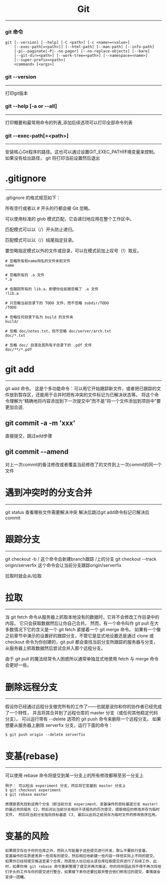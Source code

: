# <center> Git </center>
---     
###  git 命令
```git
git [--version] [--help] [-C <path>] [-c <name>=<value>]
    [--exec-path[=<path>]] [--html-path] [--man-path] [--info-path]
    [-p|--paginate|-P|--no-pager] [--no-replace-objects] [--bare]
    [--git-dir=<path>] [--work-tree=<path>] [--namespace=<name>]
    [--super-prefix=<path>]
    <command> [<args>]
```


### git --version
---   
打印git版本   

### git --help [-a or --all]
---  
打印概要和最常用命令的列表,添加后续选项可以打印全部命令列表   

### git --exec-path[=&lt;path&gt;] 
---   
安装核心Git程序的路径。这也可以通过设置GIT_EXEC_PATH环境变量来控制。如果没有给出路径， git 将打印当前设置然后退出       


# .gitignore     
---     
.gitignore 的格式规范如下：

所有空行或者以 # 开头的行都会被 Git 忽略。

可以使用标准的 glob 模式匹配，它会递归地应用在整个工作区中。

匹配模式可以以（/）开头防止递归。

匹配模式可以以（/）结尾指定目录。

要忽略指定模式以外的文件或目录，可以在模式前加上叹号（!）取反。

``` 
# 忽略所有和name同名的文件夹和文件
name

# 忽略所有的 .a 文件
*.a

# 但跟踪所有的 lib.a，即便你在前面忽略了 .a 文件
!lib.a

# 只忽略当前目录下的 TODO 文件，而不忽略 subdir/TODO
/TODO

# 忽略任何目录下名为 build 的文件夹
build/

# 忽略 doc/notes.txt，但不忽略 doc/server/arch.txt
doc/*.txt

# 忽略 doc/ 目录及其所有子目录下的 .pdf 文件
doc/**/*.pdf

```     

# git add     
---     
git add 命令。 这是个多功能命令：可以用它开始跟踪新文件，或者把已跟踪的文件放到暂存区，还能用于合并时把有冲突的文件标记为已解决状态等。 将这个命令理解为“精确地将内容添加到下一次提交中”而不是“将一个文件添加到项目中”要更加合适.     


## git commit -a -m 'xxx'    
直接提交，跳过add步骤    

## git commit --amend     
对上一次commit的备注修改或者覆盖当前修改了的文件到上一次commit的同一个文件        


# 遇到冲突时的分支合并       
---       
git status 查看哪些文件需要解决冲突
解决后跳过git add命令标记已解决后commit        


# 跟踪分支      
---      
git checkout -b <branch> <remote>/<branch>
这个命令会新建branch跟踪 <remote>/<branch>上的分支
git checkout --track origin/serverfix
这个命令会让当前分支跟踪origin/serverfix

拉取时就会从<remote>/<branch>拉取      


# 拉取     
---     
当 git fetch 命令从服务器上抓取本地没有的数据时，它并不会修改工作目录中的内容。 它只会获取数据然后让你自己合并。 然而，有一个命令叫作 git pull 在大多数情况下它的含义是一个 git fetch 紧接着一个 git merge 命令。 如果有一个像之前章节中演示的设置好的跟踪分支，不管它是显式地设置还是通过 clone 或 checkout 命令为你创建的，git pull 都会查找当前分支所跟踪的服务器与分支， 从服务器上抓取数据然后尝试合并入那个远程分支。

由于 git pull 的魔法经常令人困惑所以通常单独显式地使用 fetch 与 merge 命令会更好一些。


# 删除远程分支     
---      
假设你已经通过远程分支做完所有的工作了——也就是说你和你的协作者已经完成了一个特性， 并且将其合并到了远程仓库的 master 分支（或任何其他稳定代码分支）。 可以运行带有 --delete 选项的 git push 命令来删除一个远程分支。 如果想要从服务器上删除 serverfix 分支，运行下面的命令：

```
$ git push origin --delete serverfix      
```


# 变基(rebase)     
---    
可以使用 rebase 命令将提交到某一分支上的所有修改都移至另一分支上

```
例子： 可以检出 experiment 分支，然后将它变基到 master 分支上
$ git checkout experiment
$ git rebase master

原理是首先找到这两个分支（即当前分支 experiment、变基操作的目标基底分支 master） 的最近共同祖先 C2，然后对比当前分支相对于该祖先的历次提交，提取相应的修改并存为临时文件， 然后将当前分支指向目标基底 C3, 最后以此将之前另存为临时文件的修改依序应用。
```    



# 变基的风险
```
如果提交存在于你的仓库之外，而别人可能基于这些提交进行开发，那么不要执行变基。
变基操作的实质是丢弃一些现有的提交，然后相应地新建一些内容一样但实际上不同的提交。 如果你已经将提交推送至某个仓库，而其他人也已经从该仓库拉取提交并进行了后续工作，此时，如果你用 git rebase 命令重新整理了提交并再次推送，你的同伴因此将不得不再次将他们手头的工作与你的提交进行整合，如果接下来你还要拉取并整合他们修改过的提交，事情就会变得一团糟。
```

